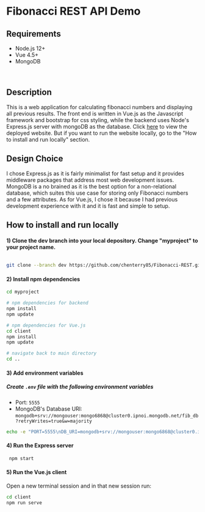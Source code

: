 # Fibonacci REST API Demo

## Requirements
  
- Node.js 12+
- Vue 4.5+
- MongoDB
<br>
  
## Description

This is a web application for calculating fibonacci numbers and displaying all previous results. The front end is written in Vue.js as the Javascript framework and bootstrap for css styling, while the backend uses Node's Express.js server with mongoDB as the database. Click [here](https://peaceful-brook-94145.herokuapp.com) to view the deployed website. But if you want to run the website locally, go to the "How to install and run locally" section.
<br>
  
## Design Choice

I chose Express.js as it is fairly minimalist for fast setup and it provides middleware packages that address most web development issues. MongoDB is a no brained as it is the best option for a non-relational database, which suites this use case for storing only Fibonacci numbers and a few attributes. As for Vue.js, I chose it because I had previous development experience with it and it is fast and simple to setup.
<br>
  
## How to install and run locally

#### 1) Clone the dev branch into your local depository. Change "myproject" to your project name.

```bash

git clone --branch dev https://github.com/chenterry85/Fibonacci-REST.git ./myproject

```

#### 2) Install npm dependencies
 ```bash
 cd myproject
 
# npm dependencies for backend 
npm install
npm update

# npm dependencies for Vue.js
cd client
npm install
npm update

# navigate back to main directory
cd ..
```

#### 3) Add environment variables
##### Create `.env` file with the following environment variables
- Port: `5555`  
- MongoDB's Database URI: `mongodb+srv://mongouser:mongo6868@cluster0.ipnoi.mongodb.net/fib_db?retryWrites=true&w=majority`  
```bash
echo -e "PORT=5555\nDB_URI=mongodb+srv://mongouser:mongo6868@cluster0.ipnoi.mongodb.net/fib_db?retryWrites=true&w=majority" > .env
```

#### 4) Run the Express server
```bash
 npm start
 ```

#### 5) Run the Vue.js client  
Open a new terminal session and in that new session run:  
```bash
cd client
npm run serve
```
